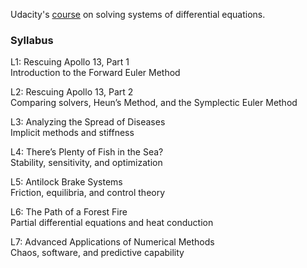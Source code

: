Udacity's [course](https://www.udacity.com/course/differential-equations-in-action--cs222) on solving systems of differential equations.

### Syllabus ###
L1: Rescuing Apollo 13, Part 1  
Introduction to the Forward Euler Method

L2: Rescuing Apollo 13, Part 2  
Comparing solvers, Heun’s Method, and the Symplectic Euler Method

L3: Analyzing the Spread of Diseases  
Implicit methods and stiffness

L4: There’s Plenty of Fish in the Sea?  
Stability, sensitivity, and optimization

L5: Antilock Brake Systems  
Friction, equilibria, and control theory

L6: The Path of a Forest Fire  
Partial differential equations and heat conduction

L7: Advanced Applications of Numerical Methods  
Chaos, software, and predictive capability
